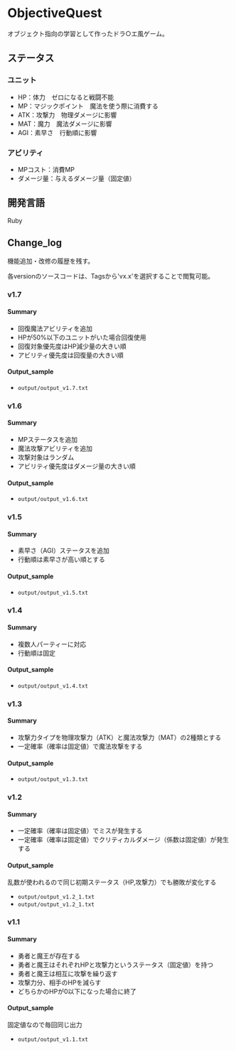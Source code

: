 # ObjectiveQuest

オブジェクト指向の学習として作ったドラ○エ風ゲーム。

## ステータス

### ユニット

- HP：体力　ゼロになると戦闘不能
- MP：マジックポイント　魔法を使う際に消費する
- ATK：攻撃力　物理ダメージに影響
- MAT：魔力　魔法ダメージに影響
- AGI：素早さ　行動順に影響

### アビリティ

- MPコスト：消費MP
- ダメージ量：与えるダメージ量（固定値）

## 開発言語

Ruby

## Change_log

機能追加・改修の履歴を残す。

各versionのソースコードは、Tagsから'vx.x'を選択することで閲覧可能。

### v1.7

#### Summary

- 回復魔法アビリティを追加
- HPが50%以下のユニットがいた場合回復使用
- 回復対象優先度はHP減少量の大きい順
- アビリティ優先度は回復量の大きい順

#### Output_sample

- `output/output_v1.7.txt`

### v1.6

#### Summary

- MPステータスを追加
- 魔法攻撃アビリティを追加
- 攻撃対象はランダム
- アビリティ優先度はダメージ量の大きい順

#### Output_sample

- `output/output_v1.6.txt`

### v1.5

#### Summary

- 素早さ（AGI）ステータスを追加
- 行動順は素早さが高い順とする

#### Output_sample

- `output/output_v1.5.txt`

### v1.4

#### Summary

- 複数人パーティーに対応
- 行動順は固定

#### Output_sample

- `output/output_v1.4.txt`

### v1.3

#### Summary

- 攻撃力タイプを物理攻撃力（ATK）と魔法攻撃力（MAT）の2種類とする
- 一定確率（確率は固定値）で魔法攻撃をする

#### Output_sample

- `output/output_v1.3.txt`

### v1.2

#### Summary

- 一定確率（確率は固定値）でミスが発生する
- 一定確率（確率は固定値）でクリティカルダメージ（係数は固定値）が発生する

#### Output_sample

乱数が使われるので同じ初期ステータス（HP,攻撃力）でも勝敗が変化する

- `output/output_v1.2_1.txt`
- `output/output_v1.2_1.txt`

### v1.1

#### Summary

- 勇者と魔王が存在する
- 勇者と魔王はそれぞれHPと攻撃力というステータス（固定値）を持つ
- 勇者と魔王は相互に攻撃を繰り返す
- 攻撃力分、相手のHPを減らす
- どちらかのHPが0以下になった場合に終了

#### Output_sample

固定値なので毎回同じ出力

- `output/output_v1.1.txt`
